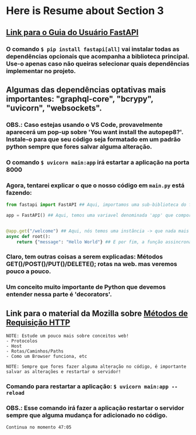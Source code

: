 # Here is Resume about Section 3

## [Link para o Guia do Usuário FastAPI](https://fastapi.tiangolo.com/tutorial/)

### O comando `$ pip install fastapi[all]` vai instalar todas as dependências opcionais que acompanha a biblioteca principal. Use-o apenas caso não queiras selecionar quais dependências implementar no projeto.

## Algumas das dependências optativas mais importantes: "graphql-core", "bcrypy", "uvicorn", "websockets".

### OBS.: Caso estejas usando o VS Code, provavelmente aparecerá um pop-up sobre 'You want install the autopep8?'. Instale-o para que seu código seja formatado em um padrão python sempre que fores salvar alguma alteração.

### O comando `$ uvicorn main:app` irá estartar a aplicação na porta 8000

### Agora, tentarei explicar o que o nosso código em `main.py` está fazendo:

```python
from fastapi import FastAPI ## Aqui, importamos uma sub-biblioteca do fastapi: a FastAPI -> que usamos para disponibilizar os métodos que usaremos a seguir.

app = FastAPI() ## Aqui, temos uma variavel denominada 'app' que comportará t0d0 o conteudo da sub-lib.


@app.get("/welcome") ## Aqui, nós temos uma instância -> que nada mais é do que um método que usamos para determinar uma rota.
async def root():
    return {"message": "Hello World"} ## E por fim, a função assincrona irá retornar uma mensagem dizendo "Hello World"
```

### Claro, tem outras coisas a serem explicadas: Métodos GET()/POST()/PUT()/DELETE(); rotas na web. mas veremos pouco a pouco.

### Um conceito muito importante de Python que devemos entender nessa parte é 'decorators'.

## Link para o material da Mozilla sobre [Métodos de Requisição HTTP](https://developer.mozilla.org/en-US/docs/Web/HTTP/Methods)

```
NOTE: Estude um pouco mais sobre conceitos web!
- Protocolos
- Host
- Rotas/Caminhos/Paths
- Como um Browser funciona, etc
```

`NOTE: Sempre que fores fazer alguma alteração no código, é importante salvar as alterações e restartar o servidor!`

### Comando para restartar a aplicação: `$ uvicorn main:app --reload`

### OBS.: Esse comando irá fazer a aplicação restartar o servidor sempre que alguma mudança for adicionado no código. 

`Continua no momento 47:05`
